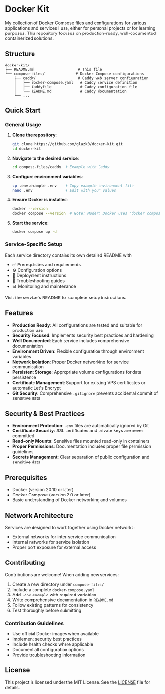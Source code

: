 # Docker Kit

My collection of Docker Compose files and configurations for various applications and services I use, either for personal projects or for learning purposes. This repository focuses on production-ready, well-documented containerized solutions.

## Structure

```
docker-kit/
├── README.md                    # This file
└── compose-files/              # Docker Compose configurations
    ├── caddy/                   # Caddy web server configuration
    │   ├── docker-compose.yaml   # Caddy service definition
    │   ├── Caddyfile             # Caddy configuration file
    │   └── README.md             # Caddy documentation
    └── ...
```

## Quick Start

### General Usage

1. **Clone the repository**:
   ```bash
   git clone https://github.com/glazk0/docker-kit.git
   cd docker-kit
   ```

2. **Navigate to the desired service**:
   ```bash
   cd compose-files/caddy  # Example with Caddy
   ```

3. **Configure environment variables**:
   ```bash
   cp .env.example .env    # Copy example environment file
   nano .env               # Edit with your values
   ```

4. **Ensure Docker is installed**:
   ```bash
   docker --version
   docker compose --version  # Note: Modern Docker uses 'docker compose'
   ```

5. **Start the service**:
   ```bash
   docker compose up -d
   ```

### Service-Specific Setup

Each service directory contains its own detailed README with:
- ✅ Prerequisites and requirements
- ⚙️ Configuration options
- 🚀 Deployment instructions
- 🔧 Troubleshooting guides
- 📊 Monitoring and maintenance

Visit the service's README for complete setup instructions.

## Features

- **Production Ready**: All configurations are tested and suitable for production use
- **Security Focused**: Implements security best practices and hardening
- **Well Documented**: Each service includes comprehensive documentation
- **Environment Driven**: Flexible configuration through environment variables
- **Network Isolation**: Proper Docker networking for service communication
- **Persistent Storage**: Appropriate volume configurations for data persistence
- **Certificate Management**: Support for existing VPS certificates or automatic Let's Encrypt
- **Git Security**: Comprehensive `.gitignore` prevents accidental commit of sensitive data

## Security & Best Practices

- **Environment Protection**: `.env` files are automatically ignored by Git
- **Certificate Security**: SSL certificates and private keys are never committed
- **Read-only Mounts**: Sensitive files mounted read-only in containers
- **Proper Permissions**: Documentation includes proper file permission guidelines
- **Secrets Management**: Clear separation of public configuration and sensitive data

## Prerequisites

- Docker (version 20.10 or later)
- Docker Compose (version 2.0 or later)
- Basic understanding of Docker networking and volumes

## Network Architecture

Services are designed to work together using Docker networks:
- External networks for inter-service communication
- Internal networks for service isolation
- Proper port exposure for external access

## Contributing

Contributions are welcome! When adding new services:

1. Create a new directory under `compose-files/`
2. Include a complete `docker-compose.yaml`
3. Add `.env.example` with required variables
4. Write comprehensive documentation in `README.md`
5. Follow existing patterns for consistency
6. Test thoroughly before submitting

### Contribution Guidelines

- Use official Docker images when available
- Implement security best practices
- Include health checks where applicable
- Document all configuration options
- Provide troubleshooting information

## License

This project is licensed under the MIT License. See the [LICENSE](LICENSE) file for details.

